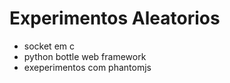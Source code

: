 Experimentos Aleatorios
=======================

* socket em c
* python bottle web framework
* exeperimentos com phantomjs
